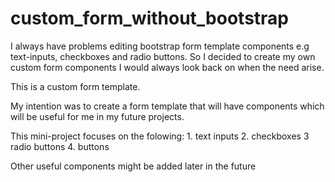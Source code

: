 # custom_form_without_bootstrap

I always have problems editing bootstrap form template components e.g text-inputs, checkboxes and radio buttons. So I decided to create my own custom form components I would always look back on when the need arise.

This is a custom form template.

My intention was to create a form template that will have components which will be useful for me in my future projects.

This mini-project focuses on the folowing: 1. text inputs 2. checkboxes
3 radio buttons 4. buttons

Other useful components might be added later in the future
